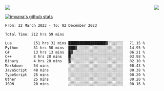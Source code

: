 <p>
  <a href="https://count.getloli.com/"><img src="https://count.getloli.com/get/@xana.readme?theme=moebooru-h"></a>
  <img src="https://weather-icon.journeyad.repl.co/@hangzhou?v=1" align="right">
</p>


<a href="https://github.com/imxana"><img align="center" src="https://github-readme-stats.vercel.app/api?username=imxana&show_icons=true&include_all_commits=true&hide_border=tru&custom_title=imxana%27s%20Github%20Stats" alt="imxana's github stats" /></a> 

<!--START_SECTION:waka-->

```txt
From: 22 March 2023 - To: 02 December 2023

Total Time: 212 hrs 59 mins

Lua          151 hrs 32 mins █████████████████▓░░░░░░░   71.15 %
Python       31 hrs 50 mins  ███▓░░░░░░░░░░░░░░░░░░░░░   14.95 %
C#           13 hrs 13 mins  █▓░░░░░░░░░░░░░░░░░░░░░░░   06.21 %
C++          8 hrs 28 mins   █░░░░░░░░░░░░░░░░░░░░░░░░   03.98 %
Binary       4 hrs 28 mins   ▓░░░░░░░░░░░░░░░░░░░░░░░░   02.10 %
Markdown     54 mins         ░░░░░░░░░░░░░░░░░░░░░░░░░   00.43 %
JavaScript   48 mins         ░░░░░░░░░░░░░░░░░░░░░░░░░   00.38 %
TypeScript   25 mins         ░░░░░░░░░░░░░░░░░░░░░░░░░   00.20 %
Other        25 mins         ░░░░░░░░░░░░░░░░░░░░░░░░░   00.20 %
JSON         20 mins         ░░░░░░░░░░░░░░░░░░░░░░░░░   00.16 %
```

<!--END_SECTION:waka-->
